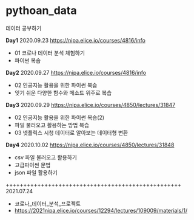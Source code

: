 # pythoan_data
데이터 공부하기

__Day1__ 2020.09.23
https://nipa.elice.io/courses/4816/info  
* 01 코로나 데이터 분석 체험하기  
* 파이썬 복습   

__Day2__ 2020.09.27
https://nipa.elice.io/courses/4816/info
* 02 인공지능 활용을 위한 파이썬 복습
* 잊기 쉬운 다양한 함수와 메소드 위주로 복습

__Day3__ 2020.09.29
https://nipa.elice.io/courses/4850/lectures/31847
* 02 인공지능 활용을 위한 파이썬 복습(2)
* 파일 불러오고 활용하는 방법 복습 
* 03 넷플릭스 시청 데이터로 알아보는 데이터형 변환 

__Day4__ 2020.10.02
https://nipa.elice.io/courses/4850/lectures/31848
* csv 파일 불러오고 활용하기
* 고급파이썬 문법
* json 파일 활용하기


++++++++++++++++++++++++++++++++++++++++++++++++++
2021.07.24
* 코로나_데이터_분석_프로젝트
* https://2021nipa.elice.io/courses/12294/lectures/109009/materials/1/
